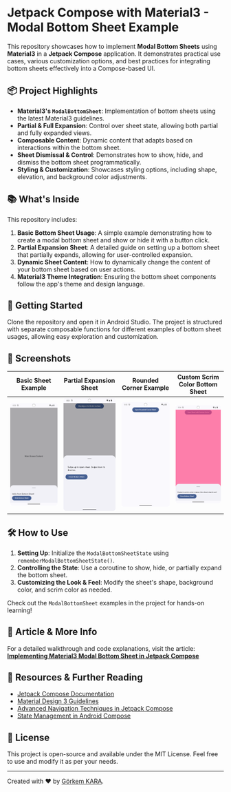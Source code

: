 # Jetpack Compose with Material3 - Modal Bottom Sheet Example

This repository showcases how to implement **Modal Bottom Sheets** using **Material3** in a **Jetpack Compose** application. It demonstrates practical use cases, various customization options, and best practices for integrating bottom sheets effectively into a Compose-based UI.

## 📦 Project Highlights

- **Material3's `ModalBottomSheet`**: Implementation of bottom sheets using the latest Material3 guidelines.
- **Partial & Full Expansion**: Control over sheet state, allowing both partial and fully expanded views.
- **Composable Content**: Dynamic content that adapts based on interactions within the bottom sheet.
- **Sheet Dismissal & Control**: Demonstrates how to show, hide, and dismiss the bottom sheet programmatically.
- **Styling & Customization**: Showcases styling options, including shape, elevation, and background color adjustments.

## 📚 What's Inside

This repository includes:
1. **Basic Bottom Sheet Usage**: A simple example demonstrating how to create a modal bottom sheet and show or hide it with a button click.
2. **Partial Expansion Sheet**: A detailed guide on setting up a bottom sheet that partially expands, allowing for user-controlled expansion.
3. **Dynamic Sheet Content**: How to dynamically change the content of your bottom sheet based on user actions.
4. **Material3 Theme Integration**: Ensuring the bottom sheet components follow the app's theme and design language.

## 🚀 Getting Started

Clone the repository and open it in Android Studio. The project is structured with separate composable functions for different examples of bottom sheet usages, allowing easy exploration and customization.

## 📸 Screenshots

| Basic Sheet Example               | Partial Expansion Sheet | Rounded Corner Example                     | Custom Scrim Color Bottom Sheet                     |
|-----------------------------------|-------------------------|--------------------------------------------|-----------------------------------------------------|
| ![Basic Example](screenshot1.png) | ![Partial Expansion](screenshot2.png) | ![Rounded Corner Example](screenshot3.png) | ![Custom Scrim Color Bottom Sheet](screenshot4.png) |

## 🛠️ How to Use

1. **Setting Up**: Initialize the `ModalBottomSheetState` using `rememberModalBottomSheetState()`.
2. **Controlling the State**: Use a coroutine to show, hide, or partially expand the bottom sheet.
3. **Customizing the Look & Feel**: Modify the sheet's shape, background color, and scrim color as needed.

Check out the `ModalBottomSheet` examples in the project for hands-on learning!

## 📝 Article & More Info

For a detailed walkthrough and code explanations, visit the article:  
**[Implementing Material3 Modal Bottom Sheet in Jetpack Compose](https://gorkemkara.net/exploring-modalbottomsheetlayout-in-jetpack-compose-material3/)**


## 📖 Resources & Further Reading

- [Jetpack Compose Documentation](https://developer.android.com/jetpack/compose)
- [Material Design 3 Guidelines](https://m3.material.io/)
- [Advanced Navigation Techniques in Jetpack Compose](https://gorkemkara.net/advanced-navigation-techniques-in-jetpack-compose/)
- [State Management in Android Compose](https://gorkemkara.net/state-management-in-android-compose-mutablestate-remember/)

## 📝 License

This project is open-source and available under the MIT License. Feel free to use and modify it as per your needs.

---

Created with ❤️ by [Görkem KARA](gorkemkara.net).